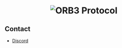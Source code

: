 <h1 align="center">
  <img src="https://i.ibb.co/6srgyqq/Group-1-copy-3.png" alt="ORB3 Protocol" />
</h1>



## Contact
- [Discord](https://discord.gg/PmWGn2UmdJ)
